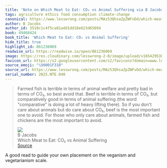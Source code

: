 ```yaml
---
title: 'Note on Which Meat to Eat: CO₂ vs Animal Suffering via B Jacobs'
tags: agriculture ethics food consumption climate-change
canonical: https://www.lesswrong.com/posts/MAz53QhsaZpZWFvDd/which-meat-to-eat-co-vs-animal-suffering
author: B Jacobs
author_id: 3510c1c4f5ca81add1dd18e623d65094
book: 49468424
book_title: 'Which Meat to Eat: CO₂ vs Animal Suffering'
hide_title: true
highlight_id: 861236069
readwise_url: https://readwise.io/open/861236069
image: https://res.cloudinary.com/lesswrong-2-0/image/upload/v1654295382/new_mississippi_river_fjdmww.jpg
favicon_url: https://s2.googleusercontent.com/s2/favicons?domain=www.lesswrong.com
source_emoji: "\U0001F310"
source_url: https://www.lesswrong.com/posts/MAz53QhsaZpZWFvDd/which-meat-to-eat-co-vs-animal-suffering#:~:text=Farmed%20fish%20is,important%20to%20avoid.
serial_number: 2025.NTE.040
---
```

> Farmed fish is terrible in terms of animal welfare and pretty bad in terms of CO₂, so best avoid that. Beef is terrible in terms of CO₂, but comparatively good in terms of animal suffering (the word "comparative" is doing a lot of heavy lifting there). So if you don't care about animals but do care about CO₂, beef is the most important one to avoid. For those who only care about animals, farmed fish and chickens are the most important to avoid.
> <div class="quoteback-footer"><div class="quoteback-avatar"><img class="mini-favicon" src="https://s2.googleusercontent.com/s2/favicons?domain=www.lesswrong.com"></div><div class="quoteback-metadata"><div class="metadata-inner"><span style="display:none">FROM:</span><div aria-label="B Jacobs" class="quoteback-author"> B Jacobs</div><div aria-label="Which Meat to Eat: CO₂ vs Animal Suffering" class="quoteback-title"> Which Meat to Eat: CO₂ vs Animal Suffering</div></div></div><div class="quoteback-backlink"><a target="_blank" aria-label="go to the full text of this quotation" rel="noopener" href="https://www.lesswrong.com/posts/MAz53QhsaZpZWFvDd/which-meat-to-eat-co-vs-animal-suffering#:~:text=Farmed%20fish%20is,important%20to%20avoid." class="quoteback-arrow"> Source</a></div></div>

A good read to guide your own placement on the veganism and vegetarianism scale.